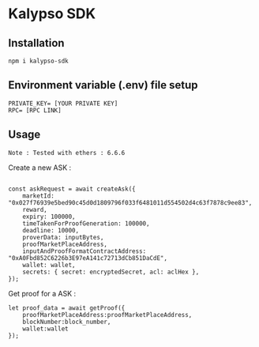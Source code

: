 # Kalypso SDK

## Installation

`npm i kalypso-sdk`

## Environment variable (.env) file setup

```
PRIVATE_KEY= [YOUR PRIVATE KEY]
RPC= [RPC LINK]
```

## Usage

`Note : Tested with ethers : 6.6.6`

Create a new ASK :

```

const askRequest = await createAsk({
    marketId: "0x027f76939e5bed90c45d0d1809796f033f6481011d554502d4c63f7878c9ee83",
    reward,
    expiry: 100000,
    timeTakenForProofGeneration: 100000,
    deadline: 10000,
    proverData: inputBytes,
    proofMarketPlaceAddress,
    inputAndProofFormatContractAddress: "0xA0Fbd852C6226b3E97eA141c72713dCb851DaCdE",
    wallet: wallet,
    secrets: { secret: encryptedSecret, acl: aclHex },
});
```

Get proof for a ASK : 

```
let proof_data = await getProof({
    proofMarketPlaceAddress:proofMarketPlaceAddress,
    blockNumber:block_number,
    wallet:wallet
});
```
